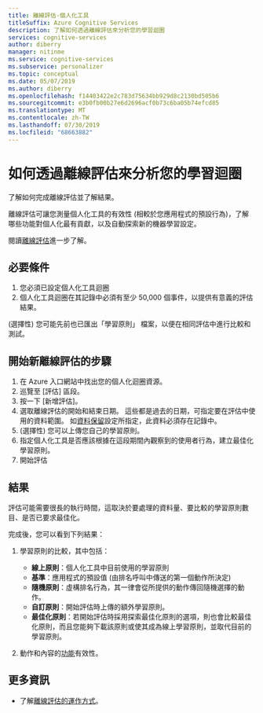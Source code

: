 ```yaml
---
title: 離線評估-個人化工具
titleSuffix: Azure Cognitive Services
description: 了解如何透過離線評估來分析您的學習迴圈
services: cognitive-services
author: diberry
manager: nitinme
ms.service: cognitive-services
ms.subservice: personalizer
ms.topic: conceptual
ms.date: 05/07/2019
ms.author: diberry
ms.openlocfilehash: f14403422e2c783d75634bb929d8c2130bd505b6
ms.sourcegitcommit: e3b0fb00b27e6d2696acf0b73c6ba05b74efcd85
ms.translationtype: MT
ms.contentlocale: zh-TW
ms.lasthandoff: 07/30/2019
ms.locfileid: "68663882"
---
```

# <a name="how-to-analyze-your-learning-loop-with-an-offline-evaluation"></a>如何透過離線評估來分析您的學習迴圈


了解如何完成離線評估並了解結果。

離線評估可讓您測量個人化工具的有效性 (相較於您應用程式的預設行為)，了解哪些功能對個人化最有貢獻，以及自動探索新的機器學習設定。

閱讀[離線評估](concepts-offline-evaluation.md)進一步了解。


## <a name="prerequisites"></a>必要條件

1. 您必須已設定個人化工具迴圈
1. 個人化工具迴圈在其記錄中必須有至少 50,000 個事件，以提供有意義的評估結果。

(選擇性) 您可能先前也已匯出「學習原則」  檔案，以便在相同評估中進行比較和測試。

## <a name="steps-to-start-a-new-offline-evaluation"></a>開始新離線評估的步驟

1. 在 Azure 入口網站中找出您的個人化迴圈資源。
1. 巡覽至 [評估] 區段。
1. 按一下 [新增評估]。
1. 選取離線評估的開始和結束日期。 這些都是過去的日期，可指定要在評估中使用的資料範圍。 如[資料保留](how-to-settings.md)設定所指定，此資料必須存在記錄中。
1. (選擇性) 您可以上傳您自己的學習原則。 
1. 指定個人化工具是否應該根據在這段期間內觀察到的使用者行為，建立最佳化學習原則。
1. 開始評估

## <a name="results"></a>結果

評估可能需要很長的執行時間，這取決於要處理的資料量、要比較的學習原則數目、是否已要求最佳化。

完成後，您可以看到下列結果：

1. 學習原則的比較，其中包括：
    * **線上原則**：個人化工具中目前使用的學習原則
    * **基準**：應用程式的預設值 (由排名呼叫中傳送的第一個動作所決定)
    * **隨機原則**：虛構排名行為，其一律會從所提供的動作傳回隨機選擇的動作。
    * **自訂原則**：開始評估時上傳的額外學習原則。
    * **最佳化原則**：若開始評估時採用探索最佳化原則的選項，則也會比較最佳化原則，而且您能夠下載該原則或使其成為線上學習原則，並取代目前的學習原則。

1. 動作和內容的[功能](concepts-features.md)有效性。


## <a name="more-information"></a>更多資訊

* 了解[離線評估的運作方式](concepts-offline-evaluation.md)。